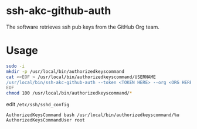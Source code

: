 # ssh-akc-github-auth
The software retrieves ssh pub keys from the GitHub Org team.

# Usage
```bash
sudo -i
mkdir -p /usr/local/bin/authorizedkeyscommand
cat <<EOF > /usr/local/bin/authorizedkeyscommand/USERNAME
/usr/local/bin/ssh-akc-github-auth --token <TOKEN HERE> --org <ORG HERE> --team <TEAM HERE>
EOF
chmod 100 /usr/local/bin/authorizedkeyscommand/*
```

edit `/etc/ssh/sshd_config`
```
AuthorizedKeysCommand bash /usr/local/bin/authorizedkeyscommand/%u
AuthorizedKeysCommandUser root
```
